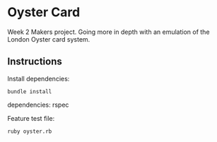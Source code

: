 # Oyster Card

Week 2 Makers project.
Going more in depth with an emulation of the London Oyster card system.

## Instructions

Install dependencies:

```
bundle install
```

dependencies: rspec

Feature test file:

```
ruby oyster.rb
```
